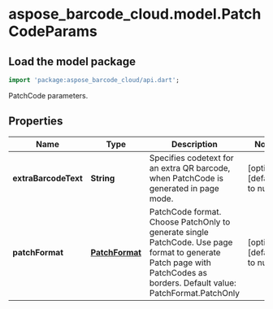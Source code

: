 # aspose_barcode_cloud.model.PatchCodeParams

## Load the model package

```dart
import 'package:aspose_barcode_cloud/api.dart';
```
PatchCode parameters.

## Properties

Name | Type | Description | Notes
---- | ---- | ----------- | -----
**extraBarcodeText** | **String** | Specifies codetext for an extra QR barcode, when PatchCode is generated in page mode. | [optional] [default to null]
**patchFormat** | [**PatchFormat**](PatchFormat.md) | PatchCode format. Choose PatchOnly to generate single PatchCode. Use page format to generate Patch page with PatchCodes as borders. Default value: PatchFormat.PatchOnly | [optional] [default to null]

